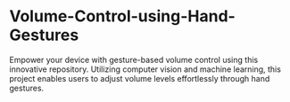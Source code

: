 # Volume-Control-using-Hand-Gestures
Empower your device with gesture-based volume control using this innovative repository. Utilizing computer vision and machine learning, this project enables users to adjust volume levels effortlessly through hand gestures.
